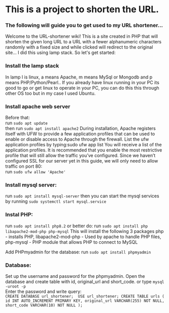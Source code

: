 # This is a project to shorten the URL.
### The following will guide you to get used to my URL shortener...
Welcome to the URL-shortener wiki! This is a site created in PHP that will shorten the given long URL to a URL with a fewer alphanumeric characters randomly with a fixed size and while clicked will redirect to the original site... I did this using lamp stack. So let's get started:

### Install the lamp stack
In lamp l is linux, a means Apache, m means MySql or Mongodb and p means PHP/Python/Pearl.. If you already have linux running in your PC its good to go or get linux to operate in your PC, you can do this this through other OS too but in my case I used Ubuntu.

### Install apache web server
Before that: <br>run `sudo apt update`<br>
then run `sudo apt install apache2`
During installation, Apache registers itself with UFW to provide a few application profiles that can be used to enable or disable access to Apache through the firewall. List the ufw application profiles by typing:sudo ufw app list
You will receive a list of the application profiles. It is recommended that you enable the most restrictive profile that will still allow the traffic you’ve configured. Since we haven’t configured SSL for our server yet in this guide, we will only need to allow traffic on port 80:<br>
run `sudo ufw allow 'Apache'`


### Install mysql server:
run `sudo apt install mysql-server`
then you can start the mysql services by running `sudo systemctl start mysql.service`


### Instal PHP:
run `sudo apt install php8.2`
or better do:
run `sudo apt install php libapache2-mod-php php-mysql`
This will install the following 3 packages php - installs PHP, libapache2-mod-php - Used by apache to handle PHP files, php-mysql - PHP module that allows PHP to connect to MySQL

Add PHPmyadmin for the database:
run `sudo apt install phpmyadmin`


### Database:
Set up the username and password for the phpmyadmin. Open the database and create table with id, original_url and short_code. or type `mysql -uroot -p`<br>
Enter the password and write query:<br>
`CREATE DATABASE url_shortener; 
USE url_shortener;
CREATE TABLE urls ( id INT AUTO_INCREMENT PRIMARY KEY, original_url VARCHAR(255) NOT NULL, short_code VARCHAR(10) NOT NULL );`
